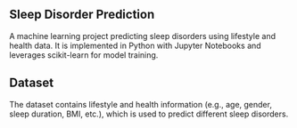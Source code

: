 ## Sleep Disorder Prediction
A machine learning project predicting sleep disorders using lifestyle and health data.
It is implemented in Python with Jupyter Notebooks and leverages scikit-learn for model training.

## Dataset

The dataset contains lifestyle and health information (e.g., age, gender, sleep duration, BMI, etc.), which is used to predict different sleep disorders.
